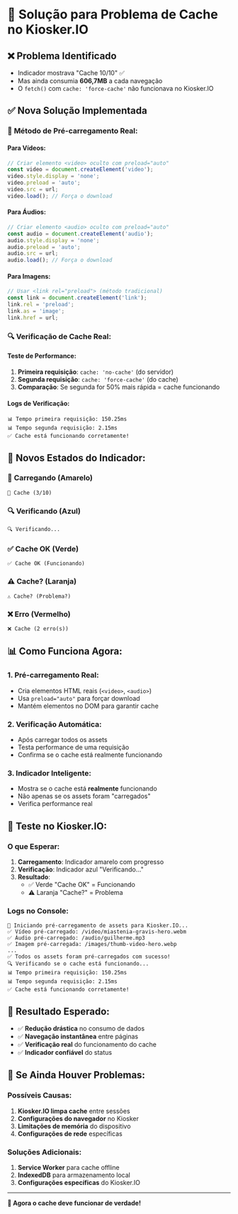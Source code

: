# 🚨 Solução para Problema de Cache no Kiosker.IO

## ❌ **Problema Identificado**
- Indicador mostrava "Cache 10/10" ✅
- Mas ainda consumia **606,7MB** a cada navegação
- O `fetch()` com `cache: 'force-cache'` não funcionava no Kiosker.IO

## ✅ **Nova Solução Implementada**

### 🔧 **Método de Pré-carregamento Real:**

#### **Para Vídeos:**
```javascript
// Criar elemento <video> oculto com preload="auto"
const video = document.createElement('video');
video.style.display = 'none';
video.preload = 'auto';
video.src = url;
video.load(); // Força o download
```

#### **Para Áudios:**
```javascript
// Criar elemento <audio> oculto com preload="auto"
const audio = document.createElement('audio');
audio.style.display = 'none';
audio.preload = 'auto';
audio.src = url;
audio.load(); // Força o download
```

#### **Para Imagens:**
```javascript
// Usar <link rel="preload"> (método tradicional)
const link = document.createElement('link');
link.rel = 'preload';
link.as = 'image';
link.href = url;
```

### 🔍 **Verificação de Cache Real:**

#### **Teste de Performance:**
1. **Primeira requisição**: `cache: 'no-cache'` (do servidor)
2. **Segunda requisição**: `cache: 'force-cache'` (do cache)
3. **Comparação**: Se segunda for 50% mais rápida = cache funcionando

#### **Logs de Verificação:**
```
📊 Tempo primeira requisição: 150.25ms
📊 Tempo segunda requisição: 2.15ms
✅ Cache está funcionando corretamente!
```

## 🎯 **Novos Estados do Indicador:**

### 🔄 **Carregando (Amarelo)**
```
🔄 Cache (3/10)
```

### 🔍 **Verificando (Azul)**
```
🔍 Verificando...
```

### ✅ **Cache OK (Verde)**
```
✅ Cache OK (Funcionando)
```

### ⚠️ **Cache? (Laranja)**
```
⚠️ Cache? (Problema?)
```

### ❌ **Erro (Vermelho)**
```
❌ Cache (2 erro(s))
```

## 📊 **Como Funciona Agora:**

### **1. Pré-carregamento Real:**
- Cria elementos HTML reais (`<video>`, `<audio>`)
- Usa `preload="auto"` para forçar download
- Mantém elementos no DOM para garantir cache

### **2. Verificação Automática:**
- Após carregar todos os assets
- Testa performance de uma requisição
- Confirma se o cache está realmente funcionando

### **3. Indicador Inteligente:**
- Mostra se o cache está **realmente** funcionando
- Não apenas se os assets foram "carregados"
- Verifica performance real

## 🚀 **Teste no Kiosker.IO:**

### **O que Esperar:**
1. **Carregamento**: Indicador amarelo com progresso
2. **Verificação**: Indicador azul "Verificando..."
3. **Resultado**: 
   - ✅ Verde "Cache OK" = Funcionando
   - ⚠️ Laranja "Cache?" = Problema

### **Logs no Console:**
```
🚀 Iniciando pré-carregamento de assets para Kiosker.IO...
✅ Vídeo pré-carregado: /video/miastenia-gravis-hero.webm
✅ Áudio pré-carregado: /audio/guilherme.mp3
✅ Imagem pré-carregada: /images/thumb-video-hero.webp
...
✅ Todos os assets foram pré-carregados com sucesso!
🔍 Verificando se o cache está funcionando...
📊 Tempo primeira requisição: 150.25ms
📊 Tempo segunda requisição: 2.15ms
✅ Cache está funcionando corretamente!
```

## 🎯 **Resultado Esperado:**

- ✅ **Redução drástica** no consumo de dados
- ✅ **Navegação instantânea** entre páginas
- ✅ **Verificação real** do funcionamento do cache
- ✅ **Indicador confiável** do status

## 🔧 **Se Ainda Houver Problemas:**

### **Possíveis Causas:**
1. **Kiosker.IO limpa cache** entre sessões
2. **Configurações do navegador** no Kiosker
3. **Limitações de memória** do dispositivo
4. **Configurações de rede** específicas

### **Soluções Adicionais:**
1. **Service Worker** para cache offline
2. **IndexedDB** para armazenamento local
3. **Configurações específicas** do Kiosker.IO

---

**🎉 Agora o cache deve funcionar de verdade!**
